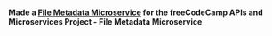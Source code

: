 #### Made a [File Metadata Microservice](https://file-metadata.jylee3.repl.co/) for the freeCodeCamp APIs and Microservices Project - File Metadata Microservice
